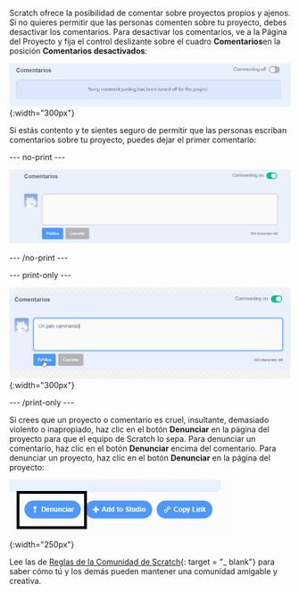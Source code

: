 Scratch ofrece la posibilidad de comentar sobre proyectos propios y ajenos. Si no quieres permitir que las personas comenten sobre tu proyecto, debes desactivar los comentarios. Para desactivar los comentarios, ve a la Página del Proyecto y fija el control deslizante sobre el cuadro **Comentarios**en la posición **Comentarios desactivados**:

![El control deslizante sobre el cuadro 'Comentarios' está en la posición 'Comentarios desactivados'. Se muestra un mensaje que dice: "Sorry, comment posting has been turned off for this project."](images/comments-off.png){:width="300px"}

Si estás contento y te sientes seguro de permitir que las personas escriban comentarios sobre tu proyecto, puedes dejar el primer comentario:

--- no-print ---

![Escribiendo "Aquí está mi animación de gato caminando" en el cuadro 'Comentarios', luego haciendo clic en el botón azul 'Publicar' debajo del comentario para publicarlo. El control deslizante sobre el cuadro 'Comentarios' está en la posición 'Comentarios activados'.](images/add_comments.gif)

--- /no-print ---

--- print-only ---

![Haciendo clic en el botón azul 'Publica' debajo del comentario para publicarlo. El control deslizante sobre el cuadro 'Comentarios' está en la posición 'Comentarios activados'.](images/add_comments.png){:width="300px"}

--- /print-only ---

Si crees que un proyecto o comentario es cruel, insultante, demasiado violento o inapropiado, haz clic en el botón **Denunciar** en la página del proyecto para que el equipo de Scratch lo sepa. Para denunciar un comentario, haz clic en el botón **Denunciar** encima del comentario. Para denunciar un proyecto, haz clic en el botón **Denunciar** en la página del proyecto:

![El botón 'Denunciar' resaltado.](images/add_report.png){:width="250px"}

Lee las de [Reglas de la Comunidad de Scratch](https://scratch.mit.edu/community_guidelines){: target = "_ blank"} para saber cómo tú y los demás pueden mantener una comunidad amigable y creativa.
